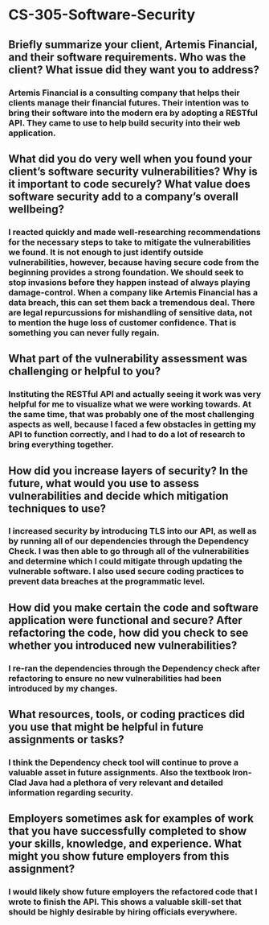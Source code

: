 # CS-305-Software-Security
## Briefly summarize your client, Artemis Financial, and their software requirements. Who was the client? What issue did they want you to address?
### Artemis Financial is a consulting company that helps their clients manage their financial futures. Their intention was to bring their software into the modern era by adopting a RESTful API. They came to use to help build security into their web application.
## What did you do very well when you found your client’s software security vulnerabilities? Why is it important to code securely? What value does software security add to a company’s overall wellbeing?
### I reacted quickly and made well-researching recommendations for the necessary steps to take to mitigate the vulnerabilities we found. It is not enough to just identify outside vulnerabilities, however, because having secure code from the beginning provides a strong foundation. We should seek to stop invasions before they happen instead of always playing damage-control. When a company like Artemis Financial has a data breach, this can set them back a tremendous deal. There are legal repurcussions for mishandling of sensitive data, not to mention the huge loss of customer confidence. That is something you can never fully regain.
## What part of the vulnerability assessment was challenging or helpful to you?
### Instituting the RESTful API and actually seeing it work was very helpful for me to visualize what we were working towards. At the same time, that was probably one of the most challenging aspects as well, because I faced a few obstacles in getting my API to function correctly, and I had to do a lot of research to bring everything together.
## How did you increase layers of security? In the future, what would you use to assess vulnerabilities and decide which mitigation techniques to use?
### I increased security by introducing TLS into our API, as well as by running all of our dependencies through the Dependency Check. I was then able to go through all of the vulnerabilities and determine which I could mitigate through updating the vulnerable software. I also used secure coding practices to prevent data breaches at the programmatic level.
## How did you make certain the code and software application were functional and secure? After refactoring the code, how did you check to see whether you introduced new vulnerabilities?
### I re-ran the dependencies through the Dependency check after refactoring to ensure no new vulnerabilities had been introduced by my changes. 
## What resources, tools, or coding practices did you use that might be helpful in future assignments or tasks?
### I think the Dependency check tool will continue to prove a valuable asset in future assignments. Also the textbook Iron-Clad Java had a plethora of very relevant and detailed information regarding security.
## Employers sometimes ask for examples of work that you have successfully completed to show your skills, knowledge, and experience. What might you show future employers from this assignment?
### I would likely show future employers the refactored code that I wrote to finish the API. This shows a valuable skill-set that should be highly desirable by hiring officials everywhere.
